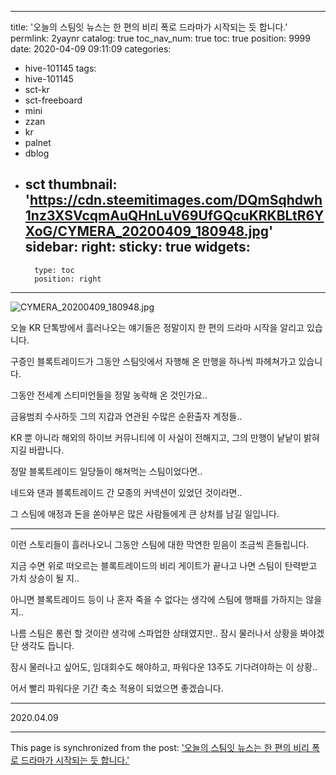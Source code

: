 
---
title: '오늘의 스팀잇 뉴스는 한 편의 비리 폭로 드라마가 시작되는 듯 합니다.'
permlink: 2yaynr
catalog: true
toc_nav_num: true
toc: true
position: 9999
date: 2020-04-09 09:11:09
categories:
- hive-101145
tags:
- hive-101145
- sct-kr
- sct-freeboard
- mini
- zzan
- kr
- palnet
- dblog
- sct
thumbnail: 'https://cdn.steemitimages.com/DQmSqhdwh1nz3XSVcqmAuQHnLuV69UfGQcuKRKBLtR6YXoG/CYMERA_20200409_180948.jpg'
sidebar:
    right:
        sticky: true
widgets:
    -
        type: toc
        position: right
---


![CYMERA_20200409_180948.jpg](https://cdn.steemitimages.com/DQmSqhdwh1nz3XSVcqmAuQHnLuV69UfGQcuKRKBLtR6YXoG/CYMERA_20200409_180948.jpg)


오늘 KR 단톡방에서 흘러나오는 얘기들은 정말이지 한 편의 드라마 시작을 알리고 있습니다.

구증인 블록트레이드가 그동안 스팀잇에서 자행해 온 만행을 하나씩 파헤쳐가고 있습니다.

그동안 전세계 스티미언들을 정말 농락해 온 것인가요..

금융범죄 수사하듯 그의 지갑과 연관된 수많은 순환출자 계정들..

KR 뿐 아니라 해외의 하이브 커뮤니티에 이 사실이 전해지고, 그의 만행이 낱낱이 밝혀지길 바랍니다.

정말 블록트레이드 일당들이 해쳐먹는 스팀이었다면.. 

네드와 댄과 블록트레이드 간 모종의 커넥션이 있었던 것이라면..

그 스팀에 애정과 돈을 쏟아부은 많은 사람들에게 큰 상처를 남길 일입니다.

***

이런 스토리들이 흘러나오니 그동안 스팀에 대한 막연한 믿음이 조금씩 흔들립니다.

지금 수면 위로 떠오르는 블록트레이드의 비리 게이트가 끝나고 나면 스팀이 탄력받고 가치 상승이 될 지..

아니면 블록트레이드 등이 나 혼자 죽을 수 없다는 생각에 스팀에 행패를 가하지는 않을 지..

나름 스팀은 롱런 할 것이란 생각에 스파업한 상태였지만.. 잠시 물러나서 상황을 봐야겠단 생각도 듭니다.

잠시 물러나고 싶어도, 임대회수도 해야하고, 파워다운 13주도 기다려야하는 이 상황..

어서 빨리 파워다운 기간 축소 적용이 되었으면 좋겠습니다.

***

2020.04.09

- - -

This page is synchronized from the post: ['오늘의 스팀잇 뉴스는 한 편의 비리 폭로 드라마가 시작되는 듯 합니다.'](https://steemit.com/@lucky2015/2yaynr)
